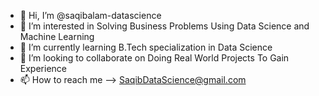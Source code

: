 - 👋 Hi, I’m @saqibalam-datascience
- 👀 I’m interested in Solving Business Problems Using Data Science and Machine Learning
- 🌱 I’m currently learning B.Tech specialization in Data Science
- 💞️ I’m looking to collaborate on Doing Real World Projects To Gain Experience
- 📫 How to reach me --> SaqibDataScience@gmail.com

<!---
saqibalam-datascience/saqibalam-datascience is a ✨ special ✨ repository because its `README.md` (this file) appears on your GitHub profile.
You can click the Preview link to take a look at your changes.
--->
